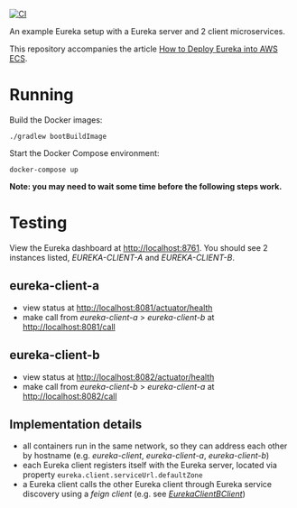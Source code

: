 [![CI](https://github.com/tkgregory/eureka-example/actions/workflows/gradle.yml/badge.svg)](https://github.com/tkgregory/eureka-example/actions/workflows/gradle.yml)

An example Eureka setup with a Eureka server and 2 client microservices. 

This repository accompanies the article [How to Deploy Eureka into AWS ECS](https://tomgregory.com/how-to-deploy-eureka-into-aws-ecs/).

# Running

Build the Docker images:

`./gradlew bootBuildImage`

Start the Docker Compose environment:

`docker-compose up`

**Note: you may need to wait some time before the following steps work.**

# Testing

View the Eureka dashboard at [http://localhost:8761](http://localhost:8761).
You should see 2 instances listed, *EUREKA-CLIENT-A* and *EUREKA-CLIENT-B*.

## eureka-client-a
* view status at [http://localhost:8081/actuator/health](http://localhost:8081/actuator/health)
* make call from *eureka-client-a* > *eureka-client-b* at [http://localhost:8081/call](http://localhost:8081/call)

## eureka-client-b
* view status at [http://localhost:8082/actuator/health](http://localhost:8082/actuator/health)
* make call from *eureka-client-b* > *eureka-client-a* at [http://localhost:8082/call](http://localhost:8082/call)

## Implementation details

* all containers run in the same network, so they can address each other by hostname (e.g. *eureka-client*, *eureka-client-a*, *eureka-client-b*)
* each Eureka client registers itself with the Eureka server, located via property `eureka.client.serviceUrl.defaultZone`
* a Eureka client calls the other Eureka client through Eureka service discovery using a *feign client* (e.g. see *[EurekaClientBClient](eureka-client-a\src\main\java\com\tomgregory\eurekaexample\EurekaClientBClient.java)*)

